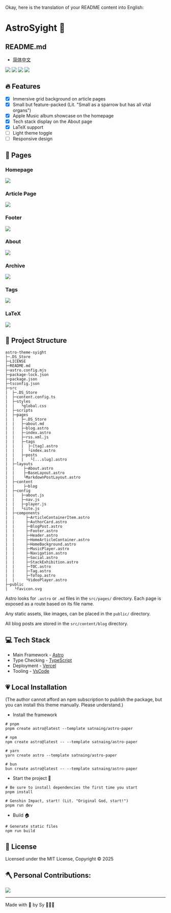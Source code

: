 Okay, here is the translation of your README content into English:

# AstroSyight 🚀

## README.md

- [简体中文](./README_zh.md)

![](https://ccccooh.oss-cn-hangzhou.aliyuncs.com/img/202508310413326.png)
![](https://ccccooh.oss-cn-hangzhou.aliyuncs.com/img/202508310504660.png)
![](https://img.shields.io/badge/Github-181717?style=for-the-badge&logo=github&logoColor=white)
![](https://img.shields.io/github/license/ccccooh/astro-theme-syight.svg)

## 🔥 Features

- [x] Immersive grid background on article pages
- [x] Small but feature-packed (Lit. "Small as a sparrow but has all vital organs")
- [x] Apple Music album showcase on the homepage
- [x] Tech stack display on the About page
- [x] LaTeX support
- [ ] Light theme toggle
- [ ] Responsive design

## 📄 Pages

### Homepage
![](https://ccccooh.oss-cn-hangzhou.aliyuncs.com/img/202508310413326.png)

### Article Page
![](https://ccccooh.oss-cn-hangzhou.aliyuncs.com/img/202508310458801.png)

### Footer
![](https://ccccooh.oss-cn-hangzhou.aliyuncs.com/img/202508310459732.png)

### About
![](https://ccccooh.oss-cn-hangzhou.aliyuncs.com/img/202508310500164.png)

### Archive
![](https://ccccooh.oss-cn-hangzhou.aliyuncs.com/img/202508310500915.png)

### Tags
![](https://ccccooh.oss-cn-hangzhou.aliyuncs.com/img/202508310501883.png)

### LaTeX
![](https://ccccooh.oss-cn-hangzhou.aliyuncs.com/img/202508310502619.png)

## 🚀 Project Structure

```
astro-theme-syight
├─.DS_Store
├─LICENSE
├─README.md
├─astro.config.mjs
├─package-lock.json
├─package.json
├─tsconfig.json
├─src
|  ├─.DS_Store
|  ├─content.config.ts
|  ├─styles
|  |   └global.css
|  ├─scripts
|  ├─pages
|  |   ├─.DS_Store
|  |   ├─about.md
|  |   ├─blog.astro
|  |   ├─index.astro
|  |   ├─rss.xml.js
|  |   ├─tags
|  |   |  ├─[tag].astro
|  |   |  └index.astro
|  |   ├─posts
|  |   |   └[...slug].astro
|  ├─layouts
|  |    ├─About.astro
|  |    ├─BaseLayout.astro
|  |    └MarkdownPostLayout.astro
|  ├─content
|  |    ├─blog
|  ├─config
|  |   ├─about.js
|  |   ├─nav.js
|  |   ├─player.js
|  |   └site.js
|  ├─components
|  |     ├─ArticleContainerItem.astro
|  |     ├─AuthorCard.astro
|  |     ├─BlogPost.astro
|  |     ├─Footer.astro
|  |     ├─Header.astro
|  |     ├─HomeArticleContainer.astro
|  |     ├─HomeBackground.astro
|  |     ├─MusicPlayer.astro
|  |     ├─Navigation.astro
|  |     ├─Social.astro
|  |     ├─StackExhibition.astro
|  |     ├─TOC.astro
|  |     ├─Tag.astro
|  |     ├─ToTop.astro
|  |     └VideoPlayer.astro
├─public
|   └favicon.svg
```

Astro looks for `.astro` or `.md` files in the `src/pages/` directory. Each page is exposed as a route based on its file name.

Any static assets, like images, can be placed in the `public/` directory.

All blog posts are stored in the `src/content/blog` directory.

## 💻 Tech Stack

-   Main Framework - [Astro](https://astro.build/)
-   Type Checking - [TypeScript](https://www.typescriptlang.org/)
-   Deployment - [Vercel](https://vercel.com/)
-   Tooling - [VsCode](https://code.visualstudio.com/)

## 💗 Local Installation

(The author cannot afford an npm subscription to publish the package, but you can install this theme manually. Please understand.)

-   Install the framework

```
# pnpm
pnpm create astro@latest --template satnaing/astro-paper

# npm
npm create astro@latest -- --template satnaing/astro-paper

# yarn
yarn create astro --template satnaing/astro-paper

# bun
bun create astro@latest -- --template satnaing/astro-paper
```

-   Start the project 🚀

```
# Be sure to install dependencies the first time you start
pnpm install

# Genshin Impact, start! (Lit. "Original God, start!")
pnpm run dev
```

-   Build 🏠

```
# Generate static files
npm run build
```

## 📜 License

Licensed under the MIT License, Copyright © 2025

## 🪓 Personal Contributions:

![](https://ghchart.rshah.org/ccccooh)

---

Made with 🤍 by Sy 👨🏻‍💻